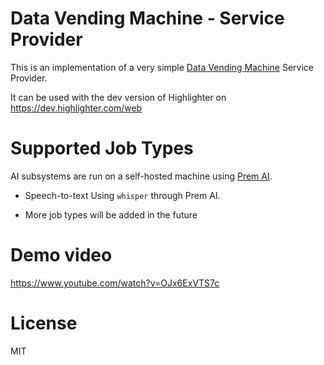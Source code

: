 # Data Vending Machine - Service Provider

This is an implementation of a very simple [Data Vending Machine](https://github.com/nostr-protocol/nips/blob/vending-machine/90.md) Service Provider.

It can be used with the dev version of Highlighter on https://dev.highlighter.com/web

# Supported Job Types
AI subsystems are run on a self-hosted machine using [Prem AI](https://www.premai.io/).

* Speech-to-text
    Using `whisper` through Prem AI.

* More job types will be added in the future

# Demo video

https://www.youtube.com/watch?v=OJx6ExVTS7c

# License

MIT
